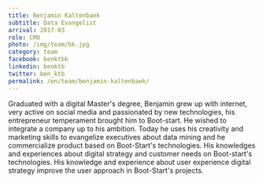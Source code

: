 ```yaml
---
title: Benjamin Kaltenbaek
subtitle: Data Evangelist
arrival: 2017-03
role: CMO
photo: /img/team/bk.jpg
category: team
facebook: benktbk
linkedin: benktb
twitter: ben_ktb
permalink: /en/team/benjamin-kaltenbaek/
---
```

Graduated with a digital Master's degree, Benjamin grew up with internet,
very active on social media and passionated by new technologies,
his entrepreneur temperament brought him to Boot-start. He wished to integrate a company up to his ambition.
Today he uses his creativity and marketing skills to evangelize executives about data mining and he
commercialize product based on Boot-Start's technologies. His knowledges and experiences about digital strategy and customer needs
on Boot-start's technologies. His knowledge and experience about user experience digital strategy improve the user approach in Boot-Start's projects.
